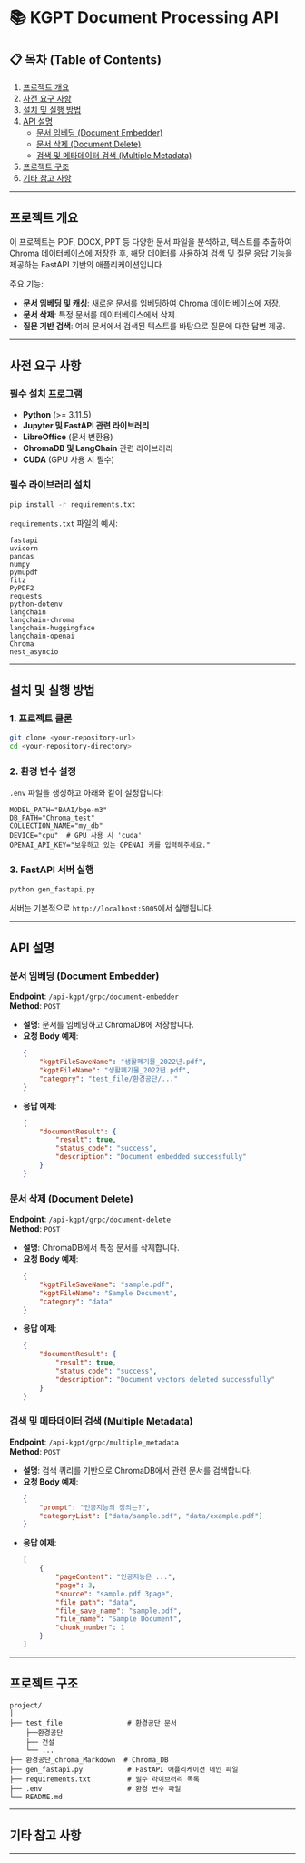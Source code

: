 
# 📚 **KGPT Document Processing API** 

## 📋 **목차 (Table of Contents)**
1. [프로젝트 개요](#프로젝트-개요)
2. [사전 요구 사항](#사전-요구-사항)
3. [설치 및 실행 방법](#설치-및-실행-방법)
4. [API 설명](#api-설명)
   - [문서 임베딩 (Document Embedder)](#문서-임베딩-document-embedder)
   - [문서 삭제 (Document Delete)](#문서-삭제-document-delete)
   - [검색 및 메타데이터 검색 (Multiple Metadata)](#검색-및-메타데이터-검색-multiple-metadata)
5. [프로젝트 구조](#프로젝트-구조)
6. [기타 참고 사항](#기타-참고-사항)

---

## **프로젝트 개요**

이 프로젝트는 PDF, DOCX, PPT 등 다양한 문서 파일을 분석하고, 텍스트를 추출하여 Chroma 데이터베이스에 저장한 후, 해당 데이터를 사용하여 검색 및 질문 응답 기능을 제공하는 FastAPI 기반의 애플리케이션입니다. 

주요 기능:
- **문서 임베딩 및 캐싱**: 새로운 문서를 임베딩하여 Chroma 데이터베이스에 저장.
- **문서 삭제**: 특정 문서를 데이터베이스에서 삭제.
- **질문 기반 검색**: 여러 문서에서 검색된 텍스트를 바탕으로 질문에 대한 답변 제공.

---

## **사전 요구 사항**

### 필수 설치 프로그램
- **Python** (>= 3.11.5)
- **Jupyter 및 FastAPI 관련 라이브러리**
- **LibreOffice** (문서 변환용)
- **ChromaDB 및 LangChain** 관련 라이브러리
- **CUDA** (GPU 사용 시 필수)

### 필수 라이브러리 설치
```bash
pip install -r requirements.txt
```

`requirements.txt` 파일의 예시:
```
fastapi
uvicorn
pandas
numpy
pymupdf
fitz
PyPDF2
requests
python-dotenv
langchain
langchain-chroma
langchain-huggingface
langchain-openai
Chroma
nest_asyncio
```

---

## **설치 및 실행 방법**

### 1. **프로젝트 클론**
```bash
git clone <your-repository-url>
cd <your-repository-directory>
```

### 2. **환경 변수 설정**
`.env` 파일을 생성하고 아래와 같이 설정합니다:
```
MODEL_PATH="BAAI/bge-m3"
DB_PATH="Chroma_test"
COLLECTION_NAME="my_db"
DEVICE="cpu"  # GPU 사용 시 'cuda'
OPENAI_API_KEY="보유하고 있는 OPENAI 키를 입력해주세요."
```

### 3. **FastAPI 서버 실행**
```bash
python gen_fastapi.py
```
서버는 기본적으로 `http://localhost:5005`에서 실행됩니다.

---

## **API 설명**

### **문서 임베딩 (Document Embedder)**

**Endpoint**: `/api-kgpt/grpc/document-embedder`  
**Method**: `POST`

- **설명**: 문서를 임베딩하고 ChromaDB에 저장합니다.
- **요청 Body 예제**:
    ```json
    {
        "kgptFileSaveName": "생활폐기물_2022년.pdf",
        "kgptFileName": "생활폐기물_2022년.pdf",
        "category": "test_file/환경공단/..."
    }
    ```
- **응답 예제**:
    ```json
    {
        "documentResult": {
            "result": true,
            "status_code": "success",
            "description": "Document embedded successfully"
        }
    }
    ```

### **문서 삭제 (Document Delete)**

**Endpoint**: `/api-kgpt/grpc/document-delete`  
**Method**: `POST`

- **설명**: ChromaDB에서 특정 문서를 삭제합니다.
- **요청 Body 예제**:
    ```json
    {
        "kgptFileSaveName": "sample.pdf",
        "kgptFileName": "Sample Document",
        "category": "data"
    }
    ```
- **응답 예제**:
    ```json
    {
        "documentResult": {
            "result": true,
            "status_code": "success",
            "description": "Document vectors deleted successfully"
        }
    }
    ```

### **검색 및 메타데이터 검색 (Multiple Metadata)**

**Endpoint**: `/api-kgpt/grpc/multiple_metadata`  
**Method**: `POST`

- **설명**: 검색 쿼리를 기반으로 ChromaDB에서 관련 문서를 검색합니다.
- **요청 Body 예제**:
    ```json
    {
        "prompt": "인공지능의 정의는?",
        "categoryList": ["data/sample.pdf", "data/example.pdf"]
    }
    ```
- **응답 예제**:
    ```json
    [
        {
            "pageContent": "인공지능은 ...",
            "page": 3,
            "source": "sample.pdf 3page",
            "file_path": "data",
            "file_save_name": "sample.pdf",
            "file_name": "Sample Document",
            "chunk_number": 1
        }
    ]
    ```

---

## **프로젝트 구조**

```
project/
│
├── test_file                # 환경공단 문서  
    ├──환경공단
    ├── 건설
    └── ...
├── 환경공단_chroma_Markdown  # Chroma_DB
├── gen_fastapi.py           # FastAPI 애플리케이션 메인 파일
├── requirements.txt         # 필수 라이브러리 목록
├── .env                     # 환경 변수 파일
└── README.md                
```

---

## **기타 참고 사항**


---

